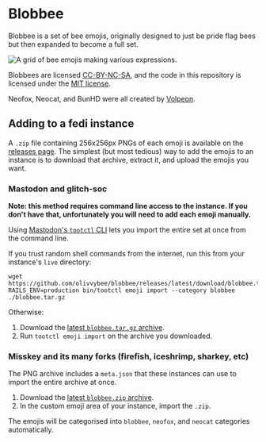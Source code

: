 # Blobbee

Blobbee is a set of bee emojis, originally designed to just be pride flag bees
but then expanded to become a full set.

![A grid of bee emojis making various expressions.](https://github.com/olivvybee/blobbee/releases/latest/download/preview.png)

Blobbees are licensed
[CC-BY-NC-SA](https://creativecommons.org/licenses/by-nc-sa/4.0/), and the code
in this repository is licensed under the
[MIT license](https://opensource.org/license/mit).

Neofox, Neocat, and BunHD were all created by
[Volpeon](https://volpeon.ink/emojis/).

## Adding to a fedi instance

A `.zip` file containing 256x256px PNGs of each emoji is available on the
[releases page](https://github.com/olivvybee/blobbee/releases/latest). The
simplest (but most tedious) way to add the emojis to an instance is to download
that archive, extract it, and upload the emojis you want.

### Mastodon and glitch-soc

**Note: this method requires command line access to the instance. If you don't
have that, unfortunately you will need to add each emoji manually.**

Using
[Mastodon's `tootctl` CLI](https://docs.joinmastodon.org/admin/tootctl/#emoji-import)
lets you import the entire set at once from the command line.

If you trust random shell commands from the internet, run this from your
instance's `live` directory:

```
wget https://github.com/olivvybee/blobbee/releases/latest/download/blobbee.tar.gz
RAILS_ENV=production bin/tootctl emoji import --category blobbee ./blobbee.tar.gz
```

Otherwise:

1. Download the
   [latest `blobbee.tar.gz` archive](https://github.com/olivvybee/blobbee/releases/latest).
2. Run `tootctl emoji import` on the archive you downloaded.

### Misskey and its many forks (firefish, iceshrimp, sharkey, etc)

The PNG archive includes a `meta.json` that these instances can use to import
the entire archive at once.

1. Download the
   [latest `blobbee.zip` archive](https://github.com/olivvybee/blobbee/releases/latest).
2. In the custom emoji area of your instance, import the `.zip`.

The emojis will be categorised into `blobbee`, `neofox`, and `neocat` categories
automatically.
